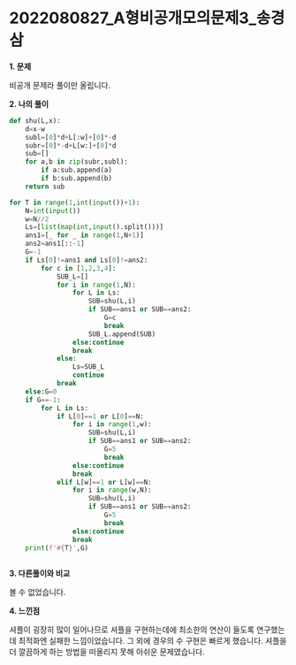 # 2022080827_A형비공개모의문제3_송경삼

**1. 문제**

비공개 문제라 풀이만 올립니다.

**2. 나의 풀이**

```python
def shu(L,x):
    d=x-w
    subl=[0]*d+L[:w]+[0]*-d
    subr=[0]*-d+L[w:]+[0]*d
    sub=[]
    for a,b in zip(subr,subl):
        if a:sub.append(a)
        if b:sub.append(b)
    return sub

for T in range(1,int(input())+1):
    N=int(input())
    w=N//2
    Ls=[list(map(int,input().split()))]
    ans1=[_ for _ in range(1,N+1)]
    ans2=ans1[::-1]
    G=-1
    if Ls[0]!=ans1 and Ls[0]!=ans2:
        for c in [1,2,3,4]:
            SUB_L=[]
            for i in range(1,N):
                for L in Ls:
                    SUB=shu(L,i)
                    if SUB==ans1 or SUB==ans2:
                        G=c
                        break
                    SUB_L.append(SUB)
                else:continue
                break
            else:
                Ls=SUB_L
                continue
            break
    else:G=0
    if G==-1:
        for L in Ls:
            if L[0]==1 or L[0]==N:
                for i in range(1,w):
                    SUB=shu(L,i)
                    if SUB==ans1 or SUB==ans2:
                        G=5
                        break
                else:continue
                break
            elif L[w]==1 or L[w]==N:
                for i in range(w,N):
                    SUB=shu(L,i)
                    if SUB==ans1 or SUB==ans2:
                        G=5
                        break
                else:continue
                break
    print(f'#{T}',G)



```

**3. 다른풀이와 비교**

볼 수 없었습니다.

**4. 느낀점**

셔플이 굉장히 많이 일어나므로 셔플을 구현하는데에 최소한의 연산이 들도록 연구했는데 최적화엔 실패한 느낌이었습니다. 그 외에 경우의 수 구현은 빠르게 했습니다. 셔플을 더 깔끔하게 하는 방법을 떠올리지 못해 아쉬운 문제였습니다. 
